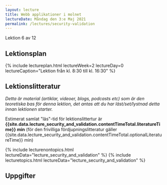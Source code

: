 ```yaml
---
layout: lecture
title: Webb applikationer i molnet
lectureDate: Måndag den 3:e Maj 2021
permalink: /lectures/security-validation
---
```


Lektion 6 av 12

## Lektionsplan

{% include lectureplan.html lectureWeek=2 lectureDay=0 lectureCaption="Lektion från kl. 8:30 till kl. 16:30" %}

## Lektionslitteratur
*Detta är material (artiklar, videoer, blogs, podcasts etc) som är den teoretiska bas för denna lektion, det antas att du har läst/set/lystnad detta innan lektionen starter.*

Estimerat samlat "läs"-tid för lektionslittertur är **{{site.data.lecture_security_and_validation.contentTimeTotal.literatureTime}} min** (för den frivilliga fördjupningslitteratur gäller {{site.data.lecture_security_and_validation.contentTimeTotal.optionalLiteratureTime}} min)

{% include lecturenontopics.html lectureData="lecture_security_and_validation" %}
{% include lecturetopics.html lectureData="lecture_security_and_validation" %}

## Uppgifter

